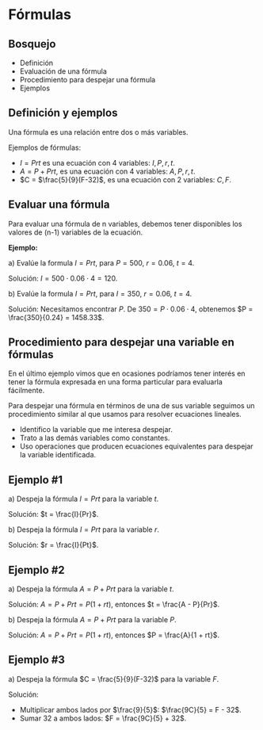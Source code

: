 # Fórmulas

## Bosquejo

*   Definición
*   Evaluación de una fórmula
*   Procedimiento para despejar una fórmula
*   Ejemplos

## Definición y ejemplos

Una fórmula es una relación entre dos o más variables.

Ejemplos de fórmulas:

*   $I = Prt$ es una ecuación con 4 variables: $I, P, r, t$.
*   $A = P + Prt$, es una ecuación con 4 variables: $A, P, r, t$.
*   $C = $\frac{5}{9}(F-32)$, es una ecuación con 2 variables: $C, F$.

## Evaluar una fórmula

Para evaluar una fórmula de n variables, debemos tener disponibles los valores de (n-1) variables de la ecuación.

**Ejemplo:**

a) Evalúe la formula $I = Prt$, para $P=500$, $r=0.06$, $t=4$.

Solución: $I = 500 \cdot 0.06 \cdot 4 = 120$.

b) Evalúe la formula $I = Prt$, para $I=350$, $r=0.06$, $t=4$.

Solución: Necesitamos encontrar $P$. De $350 = P \cdot 0.06 \cdot 4$, obtenemos $P = \frac{350}{0.24} = 1458.33$.

## Procedimiento para despejar una variable en fórmulas

En el último ejemplo vimos que en ocasiones podríamos tener interés en tener la fórmula expresada en una forma particular para evaluarla fácilmente.

Para despejar una fórmula en términos de una de sus variable seguimos un procedimiento similar al que usamos para resolver ecuaciones lineales.

*   Identifico la variable que me interesa despejar.
*   Trato a las demás variables como constantes.
*   Uso operaciones que producen ecuaciones equivalentes para despejar la variable identificada.

## Ejemplo #1

a) Despeja la fórmula $I = Prt$ para la variable $t$.

Solución: $t = \frac{I}{Pr}$.

b) Despeja la fórmula $I = Prt$ para la variable $r$.

Solución: $r = \frac{I}{Pt}$.

## Ejemplo #2

a) Despeja la fórmula $A = P + Prt$ para la variable $t$.

Solución: $A = P + Prt = P(1 + rt)$, entonces $t = \frac{A - P}{Pr}$.

b) Despeja la fórmula $A = P + Prt$ para la variable $P$.

Solución: $A = P + Prt = P(1 + rt)$, entonces $P = \frac{A}{1 + rt}$.

## Ejemplo #3

a) Despeja la fórmula $C = \frac{5}{9}(F-32)$ para la variable $F$.

Solución: 
- Multiplicar ambos lados por $\frac{9}{5}$: $\frac{9C}{5} = F - 32$.
- Sumar 32 a ambos lados: $F = \frac{9C}{5} + 32$.